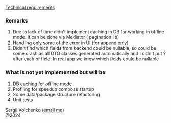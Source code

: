 [Technical requirements](mid_senior.pdf)

### Remarks
1. Due to lack of time didn't implement caching in DB for working in offline mode. It can be done via Mediator (
   pagination lib)
2. Handling only some of the error in UI (for append only)
3. Didn't find which fields from backend could be nullable, so could be some crash as all DTO classes generated
   automatically and I didn't put ? after each of field. In real app we know which fields could be nullable

### What is not yet implemented but will be
1. DB caching for offline mode
2. Profiling for speedup compose startup
3. Some data/package structure refactoring
4. Unit tests

Sergii Volchenko ([email me](mailto:svolchenko@gmail.com))\
@2024
